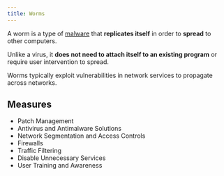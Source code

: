```yaml
---
title: Worms
---
```

A worm is a type of [malware](Malware.md) that **replicates itself** in order to **spread** to other computers.

Unlike a virus, it **does not need to attach itself to an existing program** or require user intervention to spread.

Worms typically exploit vulnerabilities in network services to propagate across networks.

## Measures

- Patch Management
- Antivirus and Antimalware Solutions
- Network Segmentation and Access Controls
- Firewalls
- Traffic Filtering
- Disable Unnecessary Services
- User Training and Awareness
